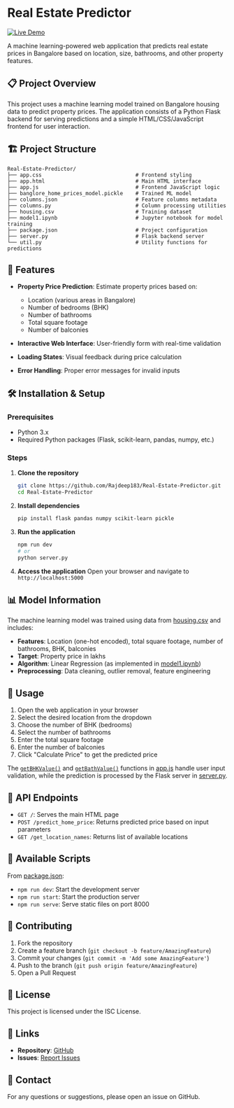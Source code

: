 # Real Estate Predictor

[![Live Demo](https://img.shields.io/badge/Live-Demo-green?logo=vercel)](https://real-estate-predictor.vercel.app/)

A machine learning-powered web application that predicts real estate prices in Bangalore based on location, size, bathrooms, and other property features.

## 📋 Project Overview

This project uses a machine learning model trained on Bangalore housing data to predict property prices. The application consists of a Python Flask backend for serving predictions and a simple HTML/CSS/JavaScript frontend for user interaction.

## 🏗️ Project Structure

```
Real-Estate-Predictor/
├── app.css                              # Frontend styling
├── app.html                             # Main HTML interface
├── app.js                               # Frontend JavaScript logic
├── banglore_home_prices_model.pickle    # Trained ML model
├── columns.json                         # Feature columns metadata
├── columns.py                           # Column processing utilities
├── housing.csv                          # Training dataset
├── model1.ipynb                         # Jupyter notebook for model training
├── package.json                         # Project configuration
├── server.py                            # Flask backend server
└── util.py                              # Utility functions for predictions
```

## 🚀 Features

- **Property Price Prediction**: Estimate property prices based on:
  - Location (various areas in Bangalore)
  - Number of bedrooms (BHK)
  - Number of bathrooms
  - Total square footage
  - Number of balconies

- **Interactive Web Interface**: User-friendly form with real-time validation
- **Loading States**: Visual feedback during price calculation
- **Error Handling**: Proper error messages for invalid inputs

## 🛠️ Installation & Setup

### Prerequisites
- Python 3.x
- Required Python packages (Flask, scikit-learn, pandas, numpy, etc.)

### Steps

1. **Clone the repository**
   ```bash
   git clone https://github.com/Rajdeep183/Real-Estate-Predictor.git
   cd Real-Estate-Predictor
   ```

2. **Install dependencies**
   ```bash
   pip install flask pandas numpy scikit-learn pickle
   ```

3. **Run the application**
   ```bash
   npm run dev
   # or
   python server.py
   ```

4. **Access the application**
   Open your browser and navigate to `http://localhost:5000`

## 📊 Model Information

The machine learning model was trained using data from [housing.csv](housing.csv) and includes:

- **Features**: Location (one-hot encoded), total square footage, number of bathrooms, BHK, balconies
- **Target**: Property price in lakhs
- **Algorithm**: Linear Regression (as implemented in [model1.ipynb](model1.ipynb))
- **Preprocessing**: Data cleaning, outlier removal, feature engineering

## 🎯 Usage

1. Open the web application in your browser
2. Select the desired location from the dropdown
3. Choose the number of BHK (bedrooms)
4. Select the number of bathrooms
5. Enter the total square footage
6. Enter the number of balconies
7. Click "Calculate Price" to get the predicted price

The [`getBHKValue()`](app.js) and [`getBathValue()`](app.js) functions in [app.js](app.js) handle user input validation, while the prediction is processed by the Flask server in [server.py](server.py).

## 📝 API Endpoints

- `GET /`: Serves the main HTML page
- `POST /predict_home_price`: Returns predicted price based on input parameters
- `GET /get_location_names`: Returns list of available locations

## 🧪 Available Scripts

From [package.json](package.json):

- `npm run dev`: Start the development server
- `npm run start`: Start the production server
- `npm run serve`: Serve static files on port 8000

## 🤝 Contributing

1. Fork the repository
2. Create a feature branch (`git checkout -b feature/AmazingFeature`)
3. Commit your changes (`git commit -m 'Add some AmazingFeature'`)
4. Push to the branch (`git push origin feature/AmazingFeature`)
5. Open a Pull Request

## 📄 License

This project is licensed under the ISC License.

## 🔗 Links

- **Repository**: [GitHub](https://github.com/Rajdeep183/Real-Estate-Predictor)
- **Issues**: [Report Issues](https://github.com/Rajdeep183/Real-Estate-Predictor/issues)

## 📧 Contact

For any questions or suggestions, please open an issue on GitHub.
